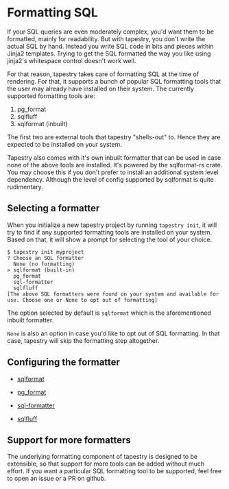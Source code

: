# Formatting SQL

If your SQL queries are even moderately complex, you'd want them to be
formatted, mainly for readability. But with tapestry, you don't write
the actual SQL by hand. Instead you write SQL code in bits and pieces
within Jinja2 templates. Trying to get the SQL formatted the way you
like using jinja2's whitespace control doesn't work well.

For that reason, tapestry takes care of formatting SQL at the time of
rendering. For that, it supports a bunch of popular SQL formatting
tools that the user may already have installed on their system. The
currently supported formatting tools are:

1. pg_format
2. sqlfluff
3. sqlformat (inbuilt)

The first two are external tools that tapestry "shells-out" to. Hence
they are expected to be installed on your system.

Tapestry also comes with it's own inbuilt formatter that can be used
in case none of the above tools are installed. It's powered by the
sqlformat-rs crate. You may choose this if you don't prefer to install
an additional system level dependency. Although the level of config
supported by sqlformat is quite rudimentary.

## Selecting a formatter

When you initialize a new tapestry project by running `tapestry init`,
it will try to find if any supported formatting tools are installed on
your system. Based on that, it will show a prompt for selecting the
tool of your choice.

```
$ tapestry init myproject
? Choose an SQL formatter
  None (no formatting)
> sqlformat (built-in)
  pg_format
  sql-formatter
  sqlfluff
[The above SQL formatters were found on your system and available for use. Choose one or None to opt out of formatting]
```

The option selected by default is `sqlformat` which is the
aforementioned inbuilt formatter.

`None` is also an option in case you'd like to opt out of SQL
formatting. In that case, tapestry will skip the formatting step
altogether.

## Configuring the formatter

- [sqlformat](sqlformat-rs.md)

- [pg_format](pg-format.md)

- [sql-formatter](sql-formatter.md)

- [sqlfluff](sqlfluff.md)

## Support for more formatters

The underlying formatting component of tapestry is designed to be
extensible, so that support for more tools can be added without much
effort. If you want a particular SQL formatting tool to be supported,
feel free to open an issue or a PR on github.

